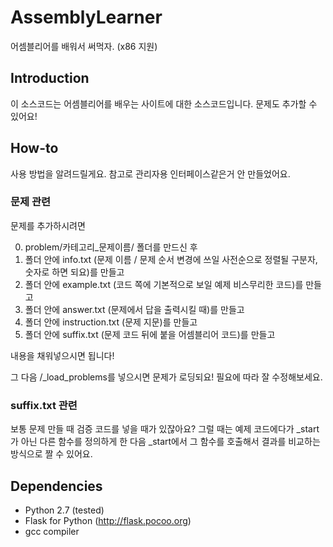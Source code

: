 # AssemblyLearner
어셈블리어를 배워서 써먹자. (x86 지원)

## Introduction
이 소스코드는 어셈블리어를 배우는 사이트에 대한 소스코드입니다.
문제도 추가할 수 있어요!

## How-to
사용 방법을 알려드릴게요. 참고로 관리자용 인터페이스같은거 안 만들었어요.

### 문제 관련
문제를 추가하시려면

0. problem/카테고리_문제이름/ 폴더를 만드신 후
0. 폴더 안에 info.txt (문제 이름 / 문제 순서 변경에 쓰일 사전순으로 정렬될 구분자, 숫자로 하면 되요)를 만들고
0. 폴더 안에 example.txt (코드 쪽에 기본적으로 보일 예제 비스무리한 코드)를 만들고
0. 폴더 안에 answer.txt (문제에서 답을 출력시킬 때)를 만들고
0. 폴더 안에 instruction.txt (문제 지문)를 만들고
0. 폴더 안에 suffix.txt (문제 코드 뒤에 붙을 어셈블리어 코드)를 만들고

내용을 채워넣으시면 됩니다!

그 다음 /_load_problems를 넣으시면 문제가 로딩되요!
필요에 따라 잘 수정해보세요.

### suffix.txt 관련
보통 문제 만들 때 검증 코드를 넣을 때가 있잖아요?
그럴 때는 예제 코드에다가 _start가 아닌 다른 함수를 정의하게 한 다음 _start에서 그 함수를 호출해서 결과를 비교하는 방식으로 짤 수 있어요.

## Dependencies
- Python 2.7 (tested)
- Flask for Python (http://flask.pocoo.org)
- gcc compiler
